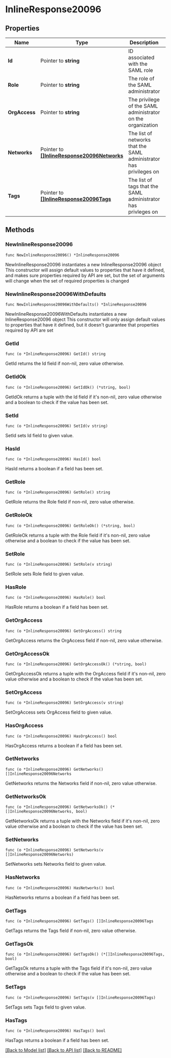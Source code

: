 # InlineResponse20096

## Properties

Name | Type | Description | Notes
------------ | ------------- | ------------- | -------------
**Id** | Pointer to **string** | ID associated with the SAML role | [optional] 
**Role** | Pointer to **string** | The role of the SAML administrator | [optional] 
**OrgAccess** | Pointer to **string** | The privilege of the SAML administrator on the organization | [optional] 
**Networks** | Pointer to [**[]InlineResponse20096Networks**](InlineResponse20096Networks.md) | The list of networks that the SAML administrator has privileges on | [optional] 
**Tags** | Pointer to [**[]InlineResponse20096Tags**](InlineResponse20096Tags.md) | The list of tags that the SAML administrator has privleges on | [optional] 

## Methods

### NewInlineResponse20096

`func NewInlineResponse20096() *InlineResponse20096`

NewInlineResponse20096 instantiates a new InlineResponse20096 object
This constructor will assign default values to properties that have it defined,
and makes sure properties required by API are set, but the set of arguments
will change when the set of required properties is changed

### NewInlineResponse20096WithDefaults

`func NewInlineResponse20096WithDefaults() *InlineResponse20096`

NewInlineResponse20096WithDefaults instantiates a new InlineResponse20096 object
This constructor will only assign default values to properties that have it defined,
but it doesn't guarantee that properties required by API are set

### GetId

`func (o *InlineResponse20096) GetId() string`

GetId returns the Id field if non-nil, zero value otherwise.

### GetIdOk

`func (o *InlineResponse20096) GetIdOk() (*string, bool)`

GetIdOk returns a tuple with the Id field if it's non-nil, zero value otherwise
and a boolean to check if the value has been set.

### SetId

`func (o *InlineResponse20096) SetId(v string)`

SetId sets Id field to given value.

### HasId

`func (o *InlineResponse20096) HasId() bool`

HasId returns a boolean if a field has been set.

### GetRole

`func (o *InlineResponse20096) GetRole() string`

GetRole returns the Role field if non-nil, zero value otherwise.

### GetRoleOk

`func (o *InlineResponse20096) GetRoleOk() (*string, bool)`

GetRoleOk returns a tuple with the Role field if it's non-nil, zero value otherwise
and a boolean to check if the value has been set.

### SetRole

`func (o *InlineResponse20096) SetRole(v string)`

SetRole sets Role field to given value.

### HasRole

`func (o *InlineResponse20096) HasRole() bool`

HasRole returns a boolean if a field has been set.

### GetOrgAccess

`func (o *InlineResponse20096) GetOrgAccess() string`

GetOrgAccess returns the OrgAccess field if non-nil, zero value otherwise.

### GetOrgAccessOk

`func (o *InlineResponse20096) GetOrgAccessOk() (*string, bool)`

GetOrgAccessOk returns a tuple with the OrgAccess field if it's non-nil, zero value otherwise
and a boolean to check if the value has been set.

### SetOrgAccess

`func (o *InlineResponse20096) SetOrgAccess(v string)`

SetOrgAccess sets OrgAccess field to given value.

### HasOrgAccess

`func (o *InlineResponse20096) HasOrgAccess() bool`

HasOrgAccess returns a boolean if a field has been set.

### GetNetworks

`func (o *InlineResponse20096) GetNetworks() []InlineResponse20096Networks`

GetNetworks returns the Networks field if non-nil, zero value otherwise.

### GetNetworksOk

`func (o *InlineResponse20096) GetNetworksOk() (*[]InlineResponse20096Networks, bool)`

GetNetworksOk returns a tuple with the Networks field if it's non-nil, zero value otherwise
and a boolean to check if the value has been set.

### SetNetworks

`func (o *InlineResponse20096) SetNetworks(v []InlineResponse20096Networks)`

SetNetworks sets Networks field to given value.

### HasNetworks

`func (o *InlineResponse20096) HasNetworks() bool`

HasNetworks returns a boolean if a field has been set.

### GetTags

`func (o *InlineResponse20096) GetTags() []InlineResponse20096Tags`

GetTags returns the Tags field if non-nil, zero value otherwise.

### GetTagsOk

`func (o *InlineResponse20096) GetTagsOk() (*[]InlineResponse20096Tags, bool)`

GetTagsOk returns a tuple with the Tags field if it's non-nil, zero value otherwise
and a boolean to check if the value has been set.

### SetTags

`func (o *InlineResponse20096) SetTags(v []InlineResponse20096Tags)`

SetTags sets Tags field to given value.

### HasTags

`func (o *InlineResponse20096) HasTags() bool`

HasTags returns a boolean if a field has been set.


[[Back to Model list]](../README.md#documentation-for-models) [[Back to API list]](../README.md#documentation-for-api-endpoints) [[Back to README]](../README.md)


